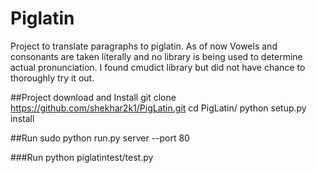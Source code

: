 # Piglatin
Project to translate paragraphs to piglatin.
As of now Vowels and consonants are taken literally and no library is being used
to determine actual pronunciation. I found cmudict library but did not have chance to
thoroughly try it out.

##Project download and Install
git clone https://github.com/shekhar2k1/PigLatin.git
cd PigLatin/
python setup.py install


##Run
sudo python run.py server --port 80


###Run
python piglatintest/test.py


